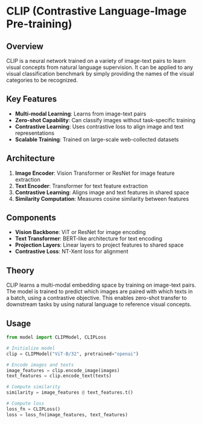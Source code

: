 # CLIP (Contrastive Language-Image Pre-training)

## Overview
CLIP is a neural network trained on a variety of image-text pairs to learn visual concepts from natural language supervision. It can be applied to any visual classification benchmark by simply providing the names of the visual categories to be recognized.

## Key Features
- **Multi-modal Learning**: Learns from image-text pairs
- **Zero-shot Capability**: Can classify images without task-specific training
- **Contrastive Learning**: Uses contrastive loss to align image and text representations
- **Scalable Training**: Trained on large-scale web-collected datasets

## Architecture
1. **Image Encoder**: Vision Transformer or ResNet for image feature extraction
2. **Text Encoder**: Transformer for text feature extraction
3. **Contrastive Learning**: Aligns image and text features in shared space
4. **Similarity Computation**: Measures cosine similarity between features

## Components
- **Vision Backbone**: ViT or ResNet for image encoding
- **Text Transformer**: BERT-like architecture for text encoding
- **Projection Layers**: Linear layers to project features to shared space
- **Contrastive Loss**: NT-Xent loss for alignment

## Theory
CLIP learns a multi-modal embedding space by training on image-text pairs. The model is trained to predict which images are paired with which texts in a batch, using a contrastive objective. This enables zero-shot transfer to downstream tasks by using natural language to reference visual concepts.

## Usage
```python
from model import CLIPModel, CLIPLoss

# Initialize model
clip = CLIPModel("ViT-B/32", pretrained="openai")

# Encode images and texts
image_features = clip.encode_image(images)
text_features = clip.encode_text(texts)

# Compute similarity
similarity = image_features @ text_features.t()

# Compute loss
loss_fn = CLIPLoss()
loss = loss_fn(image_features, text_features)